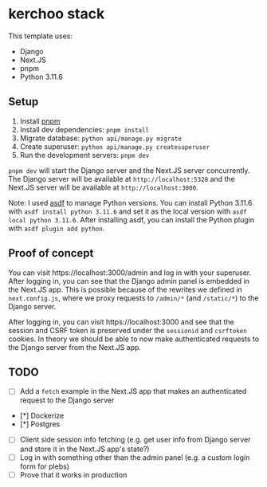 # kerchoo stack

This template uses:

- Django
- Next.JS
- pnpm
- Python 3.11.6

## Setup

1. Install [pnpm](https://pnpm.io/installation)
2. Install dev dependencies: `pnpm install`
3. Migrate database: `python api/manage.py migrate`
4. Create superuser: `python api/manage.py createsuperuser`
5. Run the development servers: `pnpm dev`

`pnpm dev` will start the Django server and the Next.JS server concurrently. The Django server will be available at `http://localhost:5328` and the Next.JS server will be available at `http://localhost:3000`.

Note: I used [asdf](https://asdf-vm.com/) to manage Python versions. You can install Python 3.11.6 with `asdf install python 3.11.6` and set it as the local version with `asdf local python 3.11.6`. After installing asdf, you can install the Python plugin with `asdf plugin add python`.

## Proof of concept

You can visit https://localhost:3000/admin and log in with your superuser. After logging in, you can see that the Django admin panel is embedded in the Next.JS app. This is possible because of the rewrites we defined in `next.config.js`, where we proxy requests to `/admin/*` (and `/static/*`) to the Django server.

After logging in, you can visit https://localhost:3000 and see that the session and CSRF token is preserved under the `sessionid` and `csrftoken` cookies. In theory we should be able to now make authenticated requests to the Django server from the Next.JS app.

## TODO

- [ ] Add a `fetch` example in the Next.JS app that makes an authenticated request to the Django server
- [*] Dockerize
- [*] Postgres
- [ ] Client side session info fetching (e.g. get user info from Django server and store it in the Next.JS app's state?)
- [ ] Log in with something other than the admin panel (e.g. a custom login form for plebs)
- [ ] Prove that it works in production
